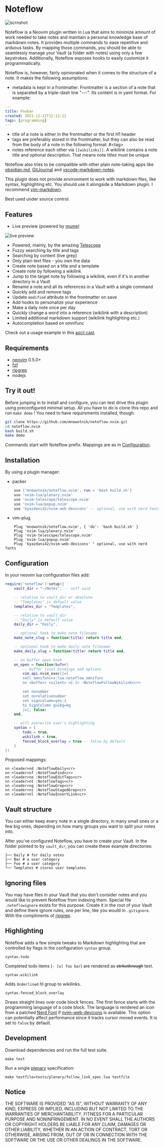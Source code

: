 # Noteflow

![scrnshot](https://user-images.githubusercontent.com/8244123/116300920-fc98d080-a78e-11eb-815e-b096f8cbc2bd.png)

Noteflow is a Neovim plugin written in Lua that aims to minimize amount of
work needed to take notes and maintain a personal knowledge base of
markdown notes. It provides multiple commands to ease repetitive and arduous
tasks. By mapping those commands, you should be able to seamlessly manage
your Vault (a folder with notes) using only a few keystrokes. Additionally,
Noteflow exposes hooks to easily customize it programmatically.

Noteflow is, however, fairly opinionated when it comes to the structure
of a note. It makes the following assumptions:

- metadata is kept in a frontmatter. Frontmatter is a section of a note
that is separated by a triple-dash line "---". Its content is in yaml format. For example:

```yaml
---
title: Foobar
created: 2021-12-12T12:12:12
tags: [programming]
---
```

- title of a note is either in the frontmatter or the first H1 header
- tags are preferably stored in the frontmatter, but they can also be read from the
body of a note in the following format: #&lt;tag&gt;
- notes reference each other via `[[wikilinks]]`. A wikilink contains a note title and optional description. That means note titles must be unique

Noteflow also tries to be compatible with other plain note-taking apps like
[obsidian.md](https://obsidian.md), [GitJournal](https://gitjournal.io/) and
[vscode-markdown-notes](https://github.com/kortina/vscode-markdown-notes).

This plugin does not provide environment to work with markdown files, like syntax,
highlighting etc. You should use it alongside a Markdown plugin. I recommend
[vim-markdown](https://github.com/plasticboy/vim-markdown).

Best used under source control.

## Features

- Live preview (powered by [mume](https://github.com/shd101wyy/mume))

![live preview](https://user-images.githubusercontent.com/8244123/115910142-01dae000-a45c-11eb-8a4e-18572ff68a03.gif)

- Powered, mainly, by the amazing [Telescope](https://github.com/nvim-telescope/telescope.nvim)
- Fuzzy searching by title and tags
- Searching by content (live grep)
- Only plain text files - you own the data
- Create note based on a title and a template
- Create note by following a wikilink
- Jump to the target note by following a wikilink, even if it's in another directory in a Vault
- Rename a note and all its references in a Vault with a single command
- Quickly add and remove tags
- Update `modified` attribute in the frontmatter on save
- Add hooks to personalize your experience
- Make a daily note once per day
- Quickly change a word into a reference (wikilink with a description)
- Limited additional markdown support (wikilink highlighting etc.)
- Autocompletion based on omnifunc

Check out a usage example in this [ascii cast](https://asciinema.org/a/405771).

## Requirements

- [neovim](https://github.com/neovim/neovim/releases) 0.5.0+
- [fzf](https://github.com/junegunn/fzf)
- [ripgrep](https://github.com/BurntSushi/ripgrep)
- nodejs

## Try it out!

Before jumping in to install and configure, you can test drive this plugin
using preconfigured minimal setup. All you have to do is clone this repo and
run `make demo` ! You need to have requirements installed, though.

```bash
git clone https://github.com/mnowotnik/noteflow.nvim.git
cd noteflow.nvim
bash build.sh
make demo
```

Commands start with Noteflow prefix.
Mappings are as in [Configuration](#configuration).

## Installation

By using a plugin manager:

- packer
```lua
    use {'mnowotnik/noteflow.nvim', run = 'bash build.sh'}
    use 'nvim-lua/plenary.nvim'
    use 'nvim-telescope/telescope.nvim'
    use 'nvim-lua/popup.nvim'
    use 'kyazdani42/nvim-web-devicons' -- optional, use with nerd fonts
```

- vim-plug
```viml
    Plug 'mnowotnik/noteflow.nvim', { 'do': 'bash build.sh' }
    Plug 'nvim-lua/plenary.nvim'
    Plug 'nvim-telescope/telescope.nvim'
    Plug 'nvim-lua/popup.nvim'
    Plug 'kyazdani42/nvim-web-devicons' " optional, use with nerd fonts
```


## Configuration

In your neovim lua configuration files add:

```lua
require('noteflow'):setup({
    vault_dir = "~/Notes", -- nuff said

    -- relative to vault_dir or absolute
    -- "Templates" is default value
    templates_dir = "Templates",

    -- relative to vault_dir
    -- "Daily" is default value
    daily_dir = "Daily",

    -- optional hook to make note filename
    make_note_slug = function(title) return title end,

    -- optional hook to make daily note filename
    make_daily_slug = function(title) return title end,

    -- on buffer open hook
    on_open = function(bufnr)
        -- buffer local bindings and options
        vim.api.nvim_exec([=[
        setl omnifunc=v:lua.noteflow_omnifunc
        nn <buffer> <silent> <C-]> :NoteflowFollowWikilink<cr>

        set nonumber
        set norelativenumber
        set signcolumn=yes:1
        hi SignColumn guibg=bg
        ]=], false)
    end,

    -- will overwrite user's highlighting
    syntax = {
        todo = true,
        wikilink = true,
        fenced_block_overlay = true -- false by default
    }
})
```

Proposed mappings:

```viml
nn <leader>nd :NoteflowDaily<cr>
nn <leader>nf :NoteflowFind<cr>
nn <leader>ne :NoteflowEditTags<cr>
nn <leader>nt :NoteflowTags<cr>
nn <leader>ng :NoteflowGrep<cr>
nn <leader>ns :NoteflowStagedGrep<cr>
nn <leader>nl :NoteflowInsertLink<cr>
```

## Vault structure

You can either keep every note in a single directory, in many small ones or a
few big ones, depending on how many groups you want to split your notes into.

After you've configured Noteflow, you have to create your Vault.
In the folder pointed to by `vault_dir`, you can create these example directories:

```shell
├── Daily # for daily notes
├── Bar # a user category
├── Foo # a user category
└── Templates # stores user templates
```

## Ignoring files

You may have files in your Vault that you don't consider notes and you would
like to prevent Noteflow from indexing them. Special file `.noteflowignore` exists
for this purpose. Create it in the root of your Vault and define there
ignore rules, one per line, like you would in `.gitignore`. With the compliments of [ripgrep](https://github.com/BurntSushi/ripgrep).

## Highlighting

Noteflow adds a few simple tweaks to Markdown highlighting that are controlled
by flags in the configuration `syntax` group.

`syntax.todo`

Completed todo items (`- [x] foo bar`) are rendered as ~~strikethrough~~ text.

`syntax.wikilink`

Adds `Underlined` hl group to wikilinks.

`syntax.fenced_block_overlay`

Draws straight lines over code block fences. The first fence
starts with the programming language of a code block.
The language is rendered an icon from a patched [Nerd Font](https://github.com/ryanoasis/nerd-fonts)
if [nvim-web-devicons](https://github.com/kyazdani42/nvim-web-devicons) is available.
This option can potentially affect performance since it tracks cursor moved
events. It is set to `false` by default.


## Development

Download dependencies and run the full test suite.

`make test`

Run a single [plenary](https://github.com/nvim-lua/plenary.nvim) specification:

`make testfile=tests/plenary/follow_link_spec.lua testfile`

## Notice

THE SOFTWARE IS PROVIDED "AS IS", WITHOUT WARRANTY OF ANY KIND, EXPRESS OR
IMPLIED, INCLUDING BUT NOT LIMITED TO THE WARRANTIES OF MERCHANTABILITY,
FITNESS FOR A PARTICULAR PURPOSE AND NONINFRINGEMENT. IN NO EVENT SHALL THE
AUTHORS OR COPYRIGHT HOLDERS BE LIABLE FOR ANY CLAIM, DAMAGES OR OTHER
LIABILITY, WHETHER IN AN ACTION OF CONTRACT, TORT OR OTHERWISE, ARISING FROM,
OUT OF OR IN CONNECTION WITH THE SOFTWARE OR THE USE OR OTHER DEALINGS IN THE
SOFTWARE.
